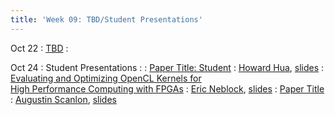```yaml
---
title: 'Week 09: TBD/Student Presentations'
---
```


Oct 22
: [TBD](#)
  : [](#)

Oct 24
: Student Presentations
  : [](#)
: [Paper Title: Student](#)
  : [Howard Hua](#), [slides](#)
: [Evaluating and Optimizing OpenCL Kernels for<br> High Performance Computing with FPGAs](https://ieeexplore.ieee.org/abstract/document/7877113?casa_token=LZtF4KGkGiEAAAAA:Ajn6WVdO3PL-ZKo3szppyFCF950Qj0riWPTuXfsZkMLntUq1Qh0rai-PZTBbw4XCNAAsxEHJsq5rpw)
  : [Eric Neblock](#), [slides](#)
: [Paper Title](#)
  : [Augustin Scanlon](#), [slides](#)
